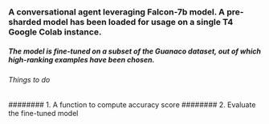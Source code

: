 ### A conversational agent leveraging Falcon-7b model. A pre-sharded model has been loaded for usage on a single T4 Google Colab instance.
##### The model is fine-tuned on a subset of the Guanaco dataset, out of which high-ranking examples have been chosen.
###### Things to do
######## 1. A function to compute accuracy score
######## 2. Evaluate the fine-tuned model
